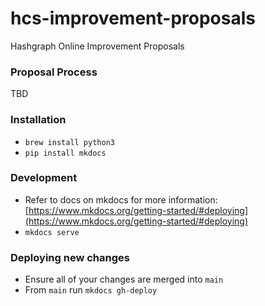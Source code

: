 # hcs-improvement-proposals
Hashgraph Online Improvement Proposals

### Proposal Process
TBD

### Installation
- `brew install python3`
- `pip install mkdocs`

### Development
- Refer to docs on mkdocs for more information: [https://www.mkdocs.org/getting-started/#deploying](https://www.mkdocs.org/getting-started/#deploying)
- `mkdocs serve`

### Deploying new changes

- Ensure all of your changes are merged into `main`
- From `main` run `mkdocs gh-deploy`